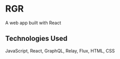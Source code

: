 RGR
===

A web app built with React

Technologies Used
----------
JavaScript, React, GraphQL, Relay, Flux, HTML, CSS
